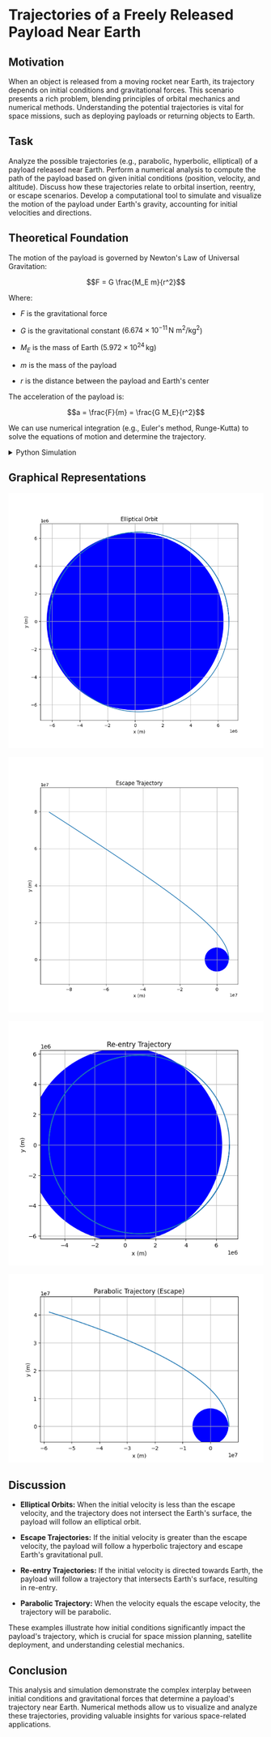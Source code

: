 # Trajectories of a Freely Released Payload Near Earth

## Motivation

When an object is released from a moving rocket near Earth, its trajectory depends on initial conditions and gravitational forces. This scenario presents a rich problem, blending principles of orbital mechanics and numerical methods. Understanding the potential trajectories is vital for space missions, such as deploying payloads or returning objects to Earth.

## Task

Analyze the possible trajectories (e.g., parabolic, hyperbolic, elliptical) of a payload released near Earth. Perform a numerical analysis to compute the path of the payload based on given initial conditions (position, velocity, and altitude). Discuss how these trajectories relate to orbital insertion, reentry, or escape scenarios. Develop a computational tool to simulate and visualize the motion of the payload under Earth's gravity, accounting for initial velocities and directions.

## Theoretical Foundation

The motion of the payload is governed by Newton's Law of Universal Gravitation:

$$F = G \frac{M_E m}{r^2}$$


Where:

-   $F$ is the gravitational force

-   $G$ is the gravitational constant ($6.674 \times 10^{-11} \, \text{N m}^2/\text{kg}^2$)

-   $M_E$ is the mass of Earth ($5.972 \times 10^{24} \, \text{kg}$)

-   $m$ is the mass of the payload

-   $r$ is the distance between the payload and Earth's center


The acceleration of the payload is:

$$a = \frac{F}{m} = \frac{G M_E}{r^2}$$

We can use numerical integration (e.g., Euler's method, Runge-Kutta) to solve the equations of motion and determine the trajectory.



<details>
<summary> Python Simulation </summary>

```python
import numpy as np
import matplotlib.pyplot as plt

# Constants
G = 6.674e-11
ME = 5.972e24
RE = 6.371e6  # Earth's radius

def gravity(r):
    return -G * ME / np.linalg.norm(r)**3 * r

def simulate_trajectory(r0, v0, dt, duration):
    num_steps = int(duration / dt)
    r = np.zeros((num_steps, 2))
    v = np.zeros((num_steps, 2))
    r[0] = r0
    v[0] = v0

    for i in range(1, num_steps):
        a = gravity(r[i-1])
        v[i] = v[i-1] + a * dt
        r[i] = r[i-1] + v[i] * dt
    return r

# Example 1: Elliptical Orbit
r0_ellipse = np.array([RE + 400e3, 0.0])
v0_ellipse = np.array([0.0, 7.5e3])
dt = 10
duration = 8000
r_ellipse = simulate_trajectory(r0_ellipse, v0_ellipse, dt, duration)

plt.figure(figsize=(8, 8))
plt.plot(r_ellipse[:, 0], r_ellipse[:, 1])
circle = plt.Circle((0, 0), RE, color='blue', fill=True)
plt.gca().add_artist(circle)
plt.xlabel("x (m)")
plt.ylabel("y (m)")
plt.title("Elliptical Orbit")
plt.axis('equal')
plt.grid(True)
plt.savefig('elliptical_orbit.png')
plt.show()

# Example 2: Escape Trajectory
r0_escape = np.array([RE + 200e3, 0.0])
v0_escape = np.array([0.0, 11.5e3])
r_escape = simulate_trajectory(r0_escape, v0_escape, dt, duration*3)

plt.figure(figsize=(8, 8))
plt.plot(r_escape[:, 0], r_escape[:, 1])
circle = plt.Circle((0, 0), RE, color='blue', fill=True)
plt.gca().add_artist(circle)
plt.xlabel("x (m)")
plt.ylabel("y (m)")
plt.title("Escape Trajectory")
plt.axis('equal')
plt.grid(True)
plt.savefig('escape_trajectory.png')
plt.show()

# Example 3: Re-entry Trajectory
r0_reentry = np.array([RE + 500e3, 0.0])
v0_reentry = np.array([0.0, -7.0e3])
r_reentry = simulate_trajectory(r0_reentry, v0_reentry, dt, duration)

plt.figure(figsize=(8, 8))
plt.plot(r_reentry[:, 0], r_reentry[:, 1])
circle = plt.Circle((0, 0), RE, color='blue', fill=True)
plt.gca().add_artist(circle)
plt.xlabel("x (m)")
plt.ylabel("y (m)")
plt.title("Re-entry Trajectory")
plt.axis('equal')
plt.grid(True)
plt.savefig('reentry_trajectory.png')
plt.show()

# Example 4: Parabolic Trajectory (Escape Velocity)
r0_parabolic = np.array([RE + 300e3, 0.0])
v0_parabolic = np.array([0.0, np.sqrt(2 * G * ME / (RE + 300e3))]) # escape velocity
r_parabolic = simulate_trajectory(r0_parabolic, v0_parabolic, dt, duration*2)

plt.figure(figsize=(8, 8))
plt.plot(r_parabolic[:, 0], r_parabolic[:, 1])
circle = plt.Circle((0, 0), RE, color='blue', fill=True)
plt.gca().add_artist(circle)
plt.xlabel("x (m)")
plt.ylabel("y (m)")
plt.title("Parabolic Trajectory (Escape)")
plt.axis('equal')
plt.grid(True)
plt.savefig('parabolic_trajectory.png')
plt.show()

```
</details>

## Graphical Representations

![elliptical_orbit](../../_pics/elliptical_orbit.png)

![escape_trajectory](../../_pics/escape_trajectory.png)

![Example3_Re-entry_Trajectory](../../_pics/Example3_Re-entry_Trajectory.png)

![Example4_Parabolic_Trajectory_Escape_Velocity](../../_pics/Example4_Parabolic_Trajectory_Escape_Velocity.png)


## Discussion 


- **Elliptical Orbits:** When the initial velocity is less than the escape velocity, and the trajectory does not intersect the Earth's surface, the payload will follow an elliptical orbit.

- **Escape Trajectories:** If the initial velocity is greater than the escape velocity, the payload will follow a hyperbolic trajectory and escape Earth's gravitational pull.

- **Re-entry Trajectories:** If the initial velocity is directed towards Earth, the payload will follow a trajectory that intersects Earth's surface, resulting in re-entry.

- **Parabolic Trajectory:** When the velocity equals the escape velocity, the trajectory will be parabolic.

These examples illustrate how initial conditions significantly impact the payload's trajectory, which is crucial for space mission planning, satellite deployment, and understanding celestial mechanics.

## Conclusion
This analysis and simulation demonstrate the complex interplay between initial conditions and gravitational forces that determine a payload's trajectory near Earth. Numerical methods allow us to visualize and analyze these trajectories, providing valuable insights for various space-related applications.


```
